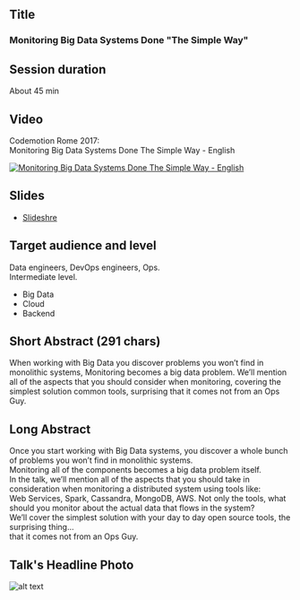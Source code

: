 ## Title
### Monitoring Big Data Systems Done "The Simple Way"

## Session duration

About 45 min

## Video

Codemotion Rome 2017:  
Monitoring Big Data Systems Done The Simple Way - English

[![Monitoring Big Data Systems Done The Simple Way  - English](http://img.youtube.com/vi/yEDzHx3U39Q/0.jpg)](https://www.youtube.com/watch?v=yEDzHx3U39Q)

## Slides

- [Slideshre](https://www.slideshare.net/demibenari/monitoring-big-data-systems-done-the-simple-way-demi-benari-codemotion-rome-2017-80317775) 

## Target audience and level

Data engineers, DevOps engineers, Ops.  
Intermediate level.

- Big Data
- Cloud
- Backend 

## Short Abstract (291 chars)

When working with Big Data you discover problems you won’t find in monolithic systems, Monitoring becomes a big data problem.
We’ll mention all of the aspects that you should consider when monitoring, covering the simplest solution common tools, 
surprising that it comes not from an Ops Guy.

## Long Abstract

Once you start working with Big Data systems, you discover a whole bunch of problems you won’t find in monolithic systems.  
Monitoring all of the components becomes a big data problem itself.  
In the talk, we’ll mention all of the aspects that you should take in consideration when monitoring a distributed system using tools like:  
Web Services, Spark, Cassandra, MongoDB, AWS. Not only the tools, what should you monitor about the actual data that flows in the system?  
We’ll cover the simplest solution with your day to day open source tools, the surprising thing...   
that it comes not from an Ops Guy.

## Talk's Headline Photo

![alt text]( "None")

